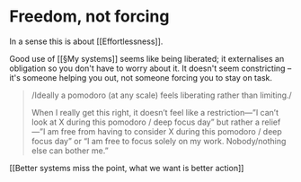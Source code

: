 # Freedom, not forcing
In a sense this is about [[Effortlessness]].

Good use of [[§My systems]] seems like being liberated; it externalises an obligation so you don't have to worry about it. It doesn't seem constricting – it's someone helping you out, not someone forcing you to stay on task.

> /Ideally a pomodoro (at any scale) feels liberating rather than limiting./
> 
> When I really get this right, it doesn’t feel like a restriction—”I can’t look at X during this pomodoro / deep focus day” but rather a relief—”I am free from having to consider X during this pomodoro / deep focus day” or “I am free to focus solely on my work. Nobody/nothing else can bother me.”


[[Better systems miss the point, what we want is better action]]

<!-- #p1 -->

<!-- {BearID:99A50CD6-0FC5-429F-8971-9D3B3CAE0DD4-60215-0000E02B14A400DB} -->

